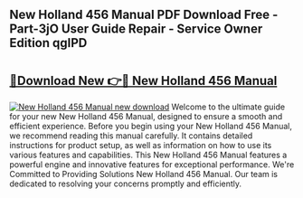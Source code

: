 ## New Holland 456 Manual PDF Download Free - Part-3jO User Guide Repair - Service Owner Edition qgIPD

# <h2><a href="http://bc94537.oget.top/?id=New+Holland+456+Manual">🔗Download New 👉🔴 New Holland 456 Manual</a></h2>

[![New Holland 456 Manual new download](https://i.imgur.com/5g1atiW.png)](http://bc94537.oget.top/?id=New+Holland+456+Manual)
Welcome to the ultimate guide for your new New Holland 456 Manual, designed to ensure a smooth and efficient experience. Before you begin using your New Holland 456 Manual, we recommend reading this manual carefully. It contains detailed instructions for product setup, as well as information on how to use its various features and capabilities. This New Holland 456 Manual features a powerful engine and innovative features for exceptional performance. We're Committed to Providing Solutions New Holland 456 Manual. Our team is dedicated to resolving your concerns promptly and efficiently.
